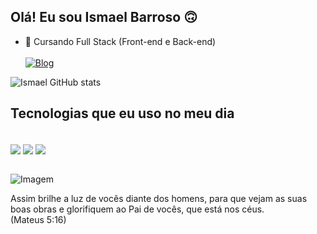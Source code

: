 ## Olá! Eu sou Ismael Barroso 🙃
- 🌱 Cursando Full Stack (Front-end e Back-end) <br> <br> 
[![Blog](https://img.shields.io/badge/WhatsApp-25D366?style=for-the-badge&logo=whatsapp&logoColor=white)](https://api.whatsapp.com/send?phone=5585996747173&text=Ol%C3%A1%2C%20meu%20amigo!)

![Ismael GitHub stats](https://github-readme-stats.vercel.app/api?username=IsmaelBarroso&show_icons=true&theme=radical)

## Tecnologias que eu uso no meu dia 

<div style="display: inline_block"> <br>
  <img  align="center" alt"python" src="https://img.shields.io/badge/Python-3776AB?style=for-the-badge&logo=python&logoColor=white"/>
  <img align="center" alt"html5" src="https://img.shields.io/badge/HTML5-E34F26?style=for-the-badge&logo=html5&logoColor=white"/>
  <img align="center" alt"CSS" src="https://img.shields.io/badge/CSS-239120?&style=for-the-badge&logo=css3&logoColor=white"/>
</div> <br>


<!-- GIF -->
<p align="left">
  <img align="center" src="https://media1.giphy.com/media/v1.Y2lkPTc5MGI3NjExNGhhbWRhZ2JuMWQwazFsdmFjNHVlcm9hdnI5ZWlreGJuZXBmc2pzdiZlcD12MV9pbnRlcm5hbF9naWZfYnlfaWQmY3Q9Zw/Vh1KrUr6Tvl1RFYYk6/giphy.gif" alt="Imagem">
</p>



Assim brilhe a luz de vocês diante dos homens, para que vejam as suas boas obras e glorifiquem ao Pai de vocês, que está nos céus.<br>
 (Mateus 5:16)

  
